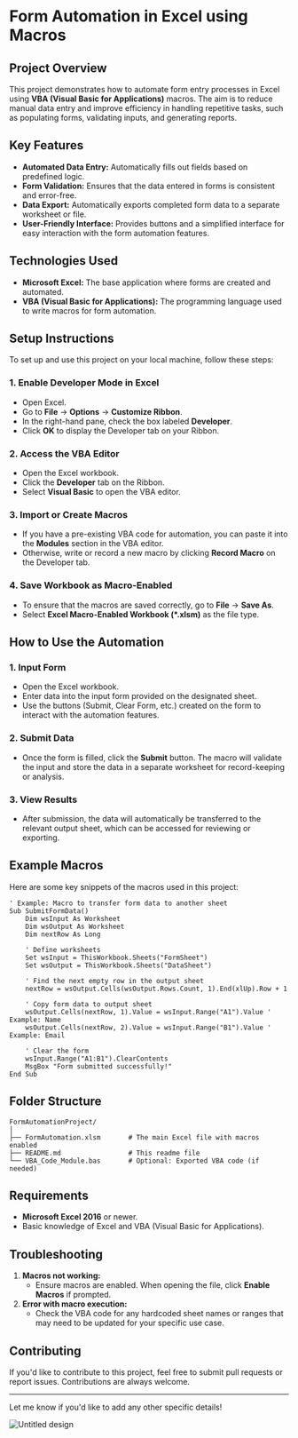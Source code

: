 # **Form Automation in Excel using Macros**

## **Project Overview**
This project demonstrates how to automate form entry processes in Excel using **VBA (Visual Basic for Applications)** macros. The aim is to reduce manual data entry and improve efficiency in handling repetitive tasks, such as populating forms, validating inputs, and generating reports. 

## **Key Features**
- **Automated Data Entry:** Automatically fills out fields based on predefined logic.
- **Form Validation:** Ensures that the data entered in forms is consistent and error-free.
- **Data Export:** Automatically exports completed form data to a separate worksheet or file.
- **User-Friendly Interface:** Provides buttons and a simplified interface for easy interaction with the form automation features.

## **Technologies Used**
- **Microsoft Excel:** The base application where forms are created and automated.
- **VBA (Visual Basic for Applications):** The programming language used to write macros for form automation.

## **Setup Instructions**
To set up and use this project on your local machine, follow these steps:

### **1. Enable Developer Mode in Excel**
- Open Excel.
- Go to **File** → **Options** → **Customize Ribbon**.
- In the right-hand pane, check the box labeled **Developer**.
- Click **OK** to display the Developer tab on your Ribbon.

### **2. Access the VBA Editor**
- Open the Excel workbook.
- Click the **Developer** tab on the Ribbon.
- Select **Visual Basic** to open the VBA editor.

### **3. Import or Create Macros**
- If you have a pre-existing VBA code for automation, you can paste it into the **Modules** section in the VBA editor.
- Otherwise, write or record a new macro by clicking **Record Macro** on the Developer tab.

### **4. Save Workbook as Macro-Enabled**
- To ensure that the macros are saved correctly, go to **File** → **Save As**.
- Select **Excel Macro-Enabled Workbook (*.xlsm)** as the file type.

## **How to Use the Automation**
### **1. Input Form**
- Open the Excel workbook.
- Enter data into the input form provided on the designated sheet.
- Use the buttons (Submit, Clear Form, etc.) created on the form to interact with the automation features.

### **2. Submit Data**
- Once the form is filled, click the **Submit** button. The macro will validate the input and store the data in a separate worksheet for record-keeping or analysis.

### **3. View Results**
- After submission, the data will automatically be transferred to the relevant output sheet, which can be accessed for reviewing or exporting.

## **Example Macros**
Here are some key snippets of the macros used in this project:

```vba
' Example: Macro to transfer form data to another sheet
Sub SubmitFormData()
    Dim wsInput As Worksheet
    Dim wsOutput As Worksheet
    Dim nextRow As Long

    ' Define worksheets
    Set wsInput = ThisWorkbook.Sheets("FormSheet")
    Set wsOutput = ThisWorkbook.Sheets("DataSheet")

    ' Find the next empty row in the output sheet
    nextRow = wsOutput.Cells(wsOutput.Rows.Count, 1).End(xlUp).Row + 1

    ' Copy form data to output sheet
    wsOutput.Cells(nextRow, 1).Value = wsInput.Range("A1").Value ' Example: Name
    wsOutput.Cells(nextRow, 2).Value = wsInput.Range("B1").Value ' Example: Email

    ' Clear the form
    wsInput.Range("A1:B1").ClearContents
    MsgBox "Form submitted successfully!"
End Sub
```

## **Folder Structure**
```
FormAutomationProject/
│
├── FormAutomation.xlsm       # The main Excel file with macros enabled
├── README.md                 # This readme file
└── VBA_Code_Module.bas       # Optional: Exported VBA code (if needed)
```

## **Requirements**
- **Microsoft Excel 2016** or newer.
- Basic knowledge of Excel and VBA (Visual Basic for Applications).

## **Troubleshooting**
1. **Macros not working:**
   - Ensure macros are enabled. When opening the file, click **Enable Macros** if prompted.
2. **Error with macro execution:**
   - Check the VBA code for any hardcoded sheet names or ranges that may need to be updated for your specific use case.

## **Contributing**
If you'd like to contribute to this project, feel free to submit pull requests or report issues. Contributions are always welcome.

---

Let me know if you'd like to add any other specific details!


![Untitled design](https://github.com/user-attachments/assets/3c7d82e3-16c1-4d02-9d69-09cd36be7466)
